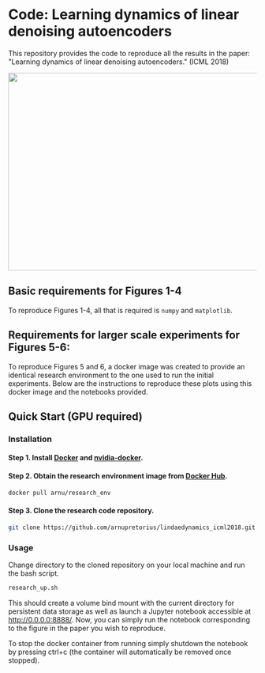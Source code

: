 # Code: Learning dynamics of linear denoising autoencoders
This repository provides the code to reproduce all the results in the paper: "Learning dynamics of linear denoising autoencoders." (ICML 2018)

<img src="https://github.com/arnupretorius/lindaedynamics_icml2018/blob/master/animations/test4.gif" width="1200" height="400" />

## Basic requirements for Figures 1-4

To reproduce Figures 1-4, all that is required is `numpy` and `matplotlib`.

## Requirements for larger scale experiments for Figures 5-6: 

To reproduce Figures 5 and 6, a docker image was created to provide an identical research environment to the one used to run the initial experiments. Below are the instructions to reproduce these plots using this docker image and the notebooks provided.

## Quick Start (GPU required)

### Installation

#### Step 1. Install [Docker](https://docs.docker.com/engine/installation/) and [nvidia-docker](https://github.com/NVIDIA/nvidia-docker).

#### Step 2. Obtain the research environment image from [Docker Hub](https://hub.docker.com/r/arnu/research_env/).

```bash
docker pull arnu/research_env
```
#### Step 3. Clone the research code repository. 
```bash
git clone https://github.com/arnupretorius/lindaedynamics_icml2018.git
```

### Usage

Change directory to the cloned repository on your local machine and run the bash script.
```bash
research_up.sh
```
This should create a volume bind mount with the current directory for persistent data storage as well as launch a Jupyter notebook accessible at http://0.0.0.0:8888/. Now, you can simply run the notebook corresponding to the figure in the paper you wish to reproduce. 

To stop the docker container from running simply shutdown the notebook by pressing ctrl+c (the container will automatically be removed once stopped). 
